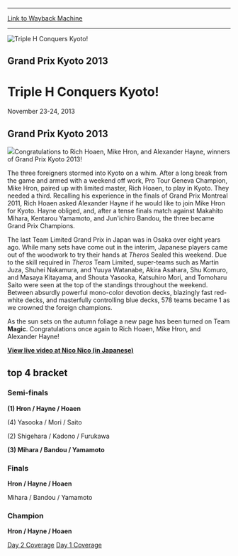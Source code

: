 
---
[Link to Wayback Machine](https://web.archive.org/web/20160503155954/http://magic.wizards.com/en/events/coverage/gpkyo13)

[_metadata_:description]:- "Grand Prix Kyoto 2013 Congratulations to Rich Hoaen, Mike Hron, and Alexander Hayne, winners of Grand Prix Kyoto 2013!"
[_metadata_:generator]:- "Drupal 7 (http://drupal.org)"
[_metadata_:node]:- "462826"
[_metadata_:source]:- "div-block-system-main"
[_metadata_:title]:- "Triple H Conquers Kyoto!"
[_metadata_:wayback_capture_timestamp]:- "2016-05-03 15:59:54"
[_metadata_:wayback_raw_url]:- "https://web.archive.org/web/20160503155954id_/http://magic.wizards.com/en/events/coverage/gpkyo13"
[_metadata_:wayback_url]:- "http://magic.wizards.com/en/events/coverage/gpkyo13"
---







![Triple H Conquers Kyoto!](https://media.magic.wizards.com/images/banner/large_1_4.jpg)





Grand Prix Kyoto 2013
---------------------


Triple H Conquers Kyoto!
========================




November 23-24, 2013












Grand Prix Kyoto 2013
---------------------


![](https://media.magic.wizards.com/image_legacy_migration/mtg/images/daily/events/gpkyo13/trophy.jpg)Congratulations to Rich Hoaen, Mike Hron, and Alexander Hayne, winners of Grand Prix Kyoto 2013!


The three foreigners stormed into Kyoto on a whim. After a long break from the game and armed with a weekend off work, Pro Tour Geneva Champion, Mike Hron, paired up with limited master, Rich Hoaen, to play in Kyoto. They needed a third. Recalling his experience in the finals of Grand Prix Montreal 2011, Rich Hoaen asked Alexander Hayne if he would like to join Mike Hron for Kyoto. Hayne obliged, and, after a tense finals match against Makahito Mihara, Kentarou Yamamoto, and Jun'ichiro Bandou, the three became Grand Prix Champions.


The last Team Limited Grand Prix in Japan was in Osaka over eight years ago. While many sets have come out in the interim, Japanese players came out of the woodwork to try their hands at *Theros* Sealed this weekend. Due to the skill required in *Theros* Team Limited, super-teams such as Martin Juza, Shuhei Nakamura, and Yuuya Watanabe, Akira Asahara, Shu Komuro, and Masaya Kitayama, and Shouta Yasooka, Katsuhiro Mori, and Tomoharu Saito were seen at the top of the standings throughout the weekend. Between absurdly powerful mono-color devotion decks, blazingly fast red-white decks, and masterfully controlling blue decks, 578 teams became 1 as we crowned the foreign champions.


As the sun sets on the autumn foliage a new page has been turned on Team **Magic**. Congratulations once again to Rich Hoaen, Mike Hron, and Alexander Hayne!


[**View live video at Nico Nico (in Japanese)**](http://live.nicovideo.jp/watch/lv159017657) 



top 4 bracket
-------------





### Semi-finals





**(1) Hron / Hayne / Hoaen**




(4) Yasooka / Mori / Saito






(2) Shigehara / Kadono / Furukawa




**(3) Mihara / Bandou / Yamamoto**







### Finals





**Hron / Hayne / Hoaen** 




Mihara / Bandou / Yamamoto







### Champion





**Hron / Hayne / Hoaen** 










[Day 2 Coverage](/en/articles/archive/event-coverage/grand-prix-kyoto-2013-day-2-coverage-2013-11-24)   [Day 1 Coverage](/en/articles/archive/event-coverage/grand-prix-kyoto-2013-day-1-coverage-2013-11-23) 

  

 

